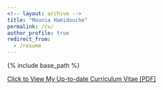```yaml
---
<!-- layout: archive -->
title: "Mounia Hamidouche"
permalink: /cv/
author_profile: true
redirect_from:
  - /resume
---
```


{% include base_path %}

[Click to View My Up-to-date Curriculum Vitae [PDF]](https://mouniahamidouche.github.io/files/mounia-cv.pdf)

<!-- <embed src="https://mouniahamidouche.github.io/files/mounia-cv.pdf" width="650" height="1800" type='application/pdf'> -->
